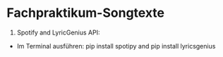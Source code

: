 # Fachpraktikum-Songtexte
 
 
 1. Spotify and LyricGenius API: 
 - Im Terminal ausführen: pip install spotipy and pip install lyricsgenius
